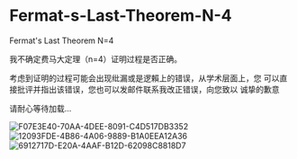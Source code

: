 # Fermat-s-Last-Theorem-N-4
Fermat's Last Theorem N=4

我不确定费马大定理（n=4）证明过程是否正确。

考虑到证明的过程可能会出现纰漏或是逻賴上的错误，从学术层面上，您
可以直接批评并指出该错误，您也可以发邮件联系我改正错误，向您致以
诚挚的歉意

请耐心等待加载...

![F07E3E40-70AA-4DEE-8091-C4D517DB3352](https://user-images.githubusercontent.com/121736407/216137686-0381b6ee-ffeb-4a75-a790-77732e58840e.jpeg)
![12093FDE-4B86-4A06-9889-B1A0EEA12A36](https://user-images.githubusercontent.com/121736407/216137961-9e123dcc-4672-4fe8-a0fb-b83993fdc275.jpeg)
![6912717D-E20A-4AAF-B12D-62098C8818D7](https://user-images.githubusercontent.com/121736407/216138015-4db7dd82-2e2a-4a4d-9af4-6661c2ffeab1.jpeg)
